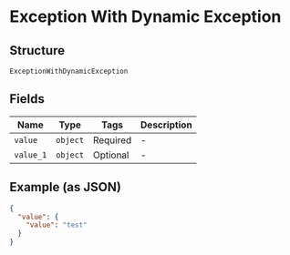 
# Exception With Dynamic Exception

## Structure

`ExceptionWithDynamicException`

## Fields

| Name | Type | Tags | Description |
|  --- | --- | --- | --- |
| `value` | `object` | Required | - |
| `value_1` | `object` | Optional | - |

## Example (as JSON)

```json
{
  "value": {
    "value": "test"
  }
}
```

